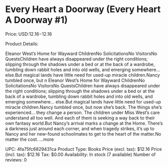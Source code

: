 # Every Heart a Doorway (Every Heart A Doorway #1)

Price: USD:$12.16-$12.16

Product Details:

Eleanor West’s Home for Wayward ChildrenNo SolicitationsNo VisitorsNo QuestsChildren have always disappeared under the right conditions; slipping through the shadows under a bed or at the back of a wardrobe, tumbling down rabbit holes and into old wells, and emerging somewhere... else.But magical lands have little need for used-up miracle children.Nancy tumbled once, but n Eleanor West’s Home for Wayward ChildrenNo SolicitationsNo VisitorsNo QuestsChildren have always disappeared under the right conditions; slipping through the shadows under a bed or at the back of a wardrobe, tumbling down rabbit holes and into old wells, and emerging somewhere... else.But magical lands have little need for used-up miracle children.Nancy tumbled once, but now she’s back. The things she’s experienced... they change a person. The children under Miss West’s care understand all too well. And each of them is seeking a way back to their own fantasy world.But Nancy’s arrival marks a change at the Home. There’s a darkness just around each corner, and when tragedy strikes, it’s up to Nancy and her new-found schoolmates to get to the heart of the matter.No matter the cost. ...more

UPC: 4fa75fc6829431ca
Product Type: Books
Price (excl. tax): $12.16
Price (incl. tax): $12.16
Tax: $0.00
Availability: In stock (7 available)
Number of reviews: 0